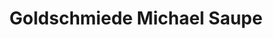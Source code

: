 ---
title: "Goldschmiede Michael Saupe"
url: /diessen-am-ammersee/goldschmiede-michael-saupe/
shop: Schmuck
---